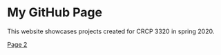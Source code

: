# My GitHub Page

This website showcases projects created for CRCP 3320 in spring 2020.

[Page 2](page2.md)
